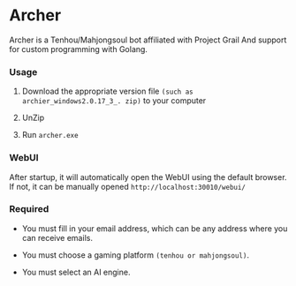 # Archer
Archer is a Tenhou/Mahjongsoul bot affiliated with Project Grail And support for custom programming with Golang.

### Usage

1. Download the appropriate version file `(such as archier_windows2.0.17_3_. zip)` to your computer

2. UnZip

3. Run `archer.exe`

### WebUI

After startup, it will automatically open the WebUI using the default browser. If not, it can be manually opened `http://localhost:30010/webui/`

### Required

- You must fill in your email address, which can be any address where you can receive emails.

- You must choose a gaming platform `(tenhou or mahjongsoul)`.
- You must select an AI engine.
